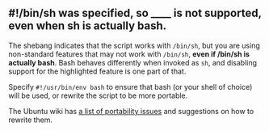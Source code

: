 ## #!/bin/sh was specified, so ____ is not supported, even when sh is actually bash.

The shebang indicates that the script works with `/bin/sh`, but you are using non-standard features that may not work with `/bin/sh`, **even if /bin/sh is actually bash**. Bash behaves differently when invoked as `sh`, and disabling support for the highlighted feature is one part of that.

Specify `#!/usr/bin/env bash` to ensure that bash (or your shell of choice) will be used, or rewrite the script to be more portable.

The Ubuntu wiki has [a list of portability issues](https://wiki.ubuntu.com/DashAsBinSh) and suggestions on how to rewrite them.
